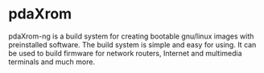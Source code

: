 # pdaXrom

pdaXrom-ng is a build system for creating bootable gnu/linux images with preinstalled software. The build system is simple and easy for using. It can be used to build firmware for network routers, Internet and multimedia terminals and much more.

